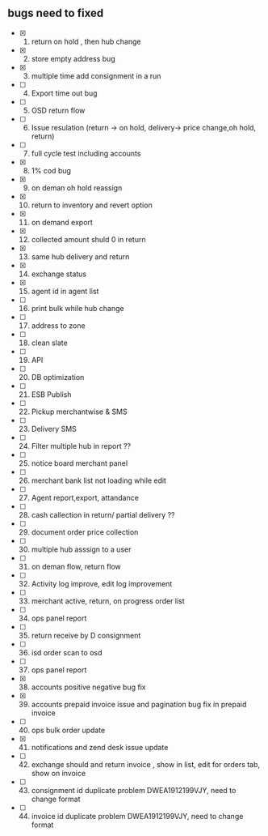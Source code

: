 ## bugs need to fixed


- [x] 1. return on hold , then hub change
- [x] 2. store empty address bug
- [x] 3. multiple time add consignment in a run
- [ ] 4. Export time out bug
- [ ] 5. OSD return flow
- [ ] 6. Issue resulation (return -> on hold, delivery-> price change,oh hold, return)
- [ ] 7. full cycle test including accounts
- [x] 8. 1% cod bug
- [x] 9. on deman oh hold reassign
- [x] 10. return to inventory and revert option
- [x] 11. on demand export
- [x] 12. collected amount shuld 0 in return
- [x] 13. same hub delivery and return
- [x] 14. exchange status
- [x] 15. agent id in agent list
- [ ] 16. print bulk while hub change
- [ ] 17. address to zone
- [ ] 18. clean slate
- [ ] 19. API
- [ ] 20. DB optimization
- [ ] 21. ESB Publish
- [ ] 22. Pickup merchantwise & SMS
- [ ] 23. Delivery SMS
- [ ] 24. Filter multiple hub in report ??
- [ ] 25. notice board merchant panel
- [ ] 26. merchant bank list not loading while edit
- [ ] 27. Agent report,export, attandance
- [ ] 28. cash callection in return/ partial delivery ??
- [ ] 29. document order price collection
- [ ] 30. multiple hub asssign to a user
- [ ] 31. on deman flow, return flow
- [ ] 32. Activity log improve, edit log improvement
- [ ] 33. merchant active, return, on progress order list
- [ ] 34. ops panel report
- [ ] 35. return receive by D consignment
- [ ] 36. isd order scan to osd
- [ ] 37. ops panel report
- [x] 38. accounts positive negative bug fix
- [x] 39. accounts prepaid invoice issue and pagination bug fix in prepaid invoice
- [ ] 40. ops bulk order update
- [x] 41. notifications and zend desk issue update
- [ ] 42. exchange should and return invoice , show in list, edit for orders tab, show on invoice
- [ ] 43. consignment id duplicate problem DWEA1912199VJY, need to change format
- [ ] 44. invoice id duplicate problem DWEA1912199VJY, need to change format

